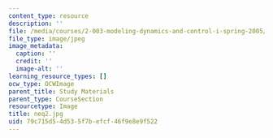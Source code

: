 ```yaml
---
content_type: resource
description: ''
file: /media/courses/2-003-modeling-dynamics-and-control-i-spring-2005/79c715d54d535f7befcf46f9e8e9f522_neq2.jpg
file_type: image/jpeg
image_metadata:
  caption: ''
  credit: ''
  image-alt: ''
learning_resource_types: []
ocw_type: OCWImage
parent_title: Study Materials
parent_type: CourseSection
resourcetype: Image
title: neq2.jpg
uid: 79c715d5-4d53-5f7b-efcf-46f9e8e9f522
---
```


